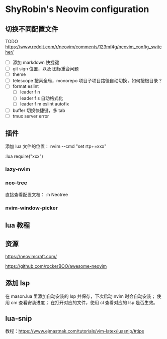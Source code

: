 # ShyRobin's Neovim configuration

## 切换不同配置文件

TODO
<https://www.reddit.com/r/neovim/comments/123mf4g/neovim_config_switcher/>

- [ ] 添加 markdown 快捷键
- [ ] git sign 位置，以及 图标重合问题
- [ ] theme
- [ ] telescope 搜索全局，monorepo 项目子项目路径自动切换，如何搜根目录？
- [ ] format eslint
    - [ ] leader f n 
    - [ ] leader f s 自动格式化
    - [ ] leader f m eslint autofix
- [ ] buffer 切换快捷键，多 tab
- [ ] tmux server error

## 插件

添加 lua 文件的位置：
nvim --cmd "set rtp+=xxx"

:lua require("xxx")

### lazy-nvim


### neo-tree

直接查看配置文档：
:h Neotree

### nvim-window-picker

## lua 教程

## 资源

<https://neovimcraft.com/>

<https://github.com/rockerBOO/awesome-neovim>

## 添加 lsp
在 mason.lua 里添加自动安装的 lsp 并保存，下次启动 nvim 时会自动安装；
使用 <leader>cm 查看安装进度；
在打开对应的文件，使用 <leader>cl 查看对应的 lsp 是否生效。


## lua-snip

教程：<https://www.ejmastnak.com/tutorials/vim-latex/luasnip/#tips> 
